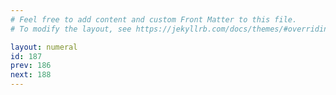 ```yaml
---
# Feel free to add content and custom Front Matter to this file.
# To modify the layout, see https://jekyllrb.com/docs/themes/#overriding-theme-defaults

layout: numeral
id: 187
prev: 186
next: 188
---
```



